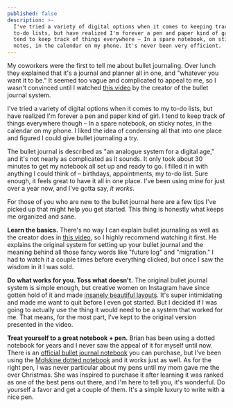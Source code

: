 ```yaml
---
published: false
description: >-
  I've tried a variety of digital options when it comes to keeping track of my
  to-do lists, but have realized I'm forever a pen and paper kind of gal. But I
  tend to keep track of things everywhere – In a spare notebook, on sticky
  notes, in the calendar on my phone. It's never been very efficient.
---
```


My coworkers were the first to tell me about bullet journaling. Over lunch they explained that it's a journal and planner all in one, and "whatever you want it to be." It seemed too vague and complicated to appeal to me, so I wasn't convinced until I watched [this video](http://bulletjournal.com) by the creator of the bullet journal system. 

I've tried a variety of digital options when it comes to my to-do lists, but have realized I'm forever a pen and paper kind of girl. I tend to keep track of things everywhere though – In a spare notebook, on sticky notes, in the calendar on my phone. I liked the idea of condensing all that into one place and figured I could give bullet journaling a try. 

The bullet journal is described as "an analogue system for a digital age," and it's not nearly as complicated as it sounds. It only took about 30 minutes to get my notebook all set up and ready to go. I filled it in with anything I could think of – birthdays, appointments, my to-do list. Sure enough, it feels great to have it all in one place. I've been using mine for just over a year now, and I've gotta say, _it works_. 

For those of you who are new to the bullet journal here are a few tips I've picked up that might help you get started. This thing is honestly what keeps me organized and sane. 

**Learn the basics.**
There's no way I can explain bullet journaling as well as the creator does in [this video](http://bulletjournal.com), so I highly recommend watching it first. He explains the original system for setting up your bullet journal and the meaning behind all those fancy words like "future log" and "migration." I had to watch it a couple times before everything clicked, but once I saw the wisdom in it I was sold. 

**Do what works for you. Toss what doesn't.** 
The original bullet journal system is simple enough, but creative women on Instagram have since gotten hold of it and made [insanely beautiful layouts](https://www.apartmenttherapy.com/6-instagram-must-follows-for-the-bullet-journal-obsessed-238787). It's super intimidating and made me want to quit before I even got started. But I decided if I was going to actually use the thing it would need to be a system that worked for me. That means, for the most part, I've kept to the original version presented in the video.

**Treat yourself to a great notebook + pen.**
Brian has been using a dotted notebook for years and I never saw the appeal of it for myself until now. There is an [official bullet journal notebook](https://www.amazon.com/gp/product/B016WKV8UC/ref=as_li_tl?ie=UTF8&camp=1789&creative=9325&creativeASIN=B016WKV8UC&linkCode=as2&tag=redletterda04-20&linkId=6837fab1c1830ce042035bb50aa89c93) you can purchase, but I've been using the [Molskine dotted notebook](https://us.moleskine.com/en/classic-notebook-black/p0460) and it works just as well. As for the right pen, I was never particular about my pens until my mom gave me the over Christmas. She was inspired to purchase it after learning it was ranked as one of the best pens out there, and I'm here to tell you, it's wonderful. Do yourself a favor and get a couple of them. It's a simple luxury to write with a nice pen. 





